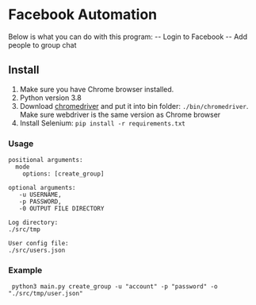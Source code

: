 # Facebook Automation
Below is what you can do with this program:
 -- Login to Facebook
 -- Add people to group chat

 ## Install
 1. Make sure you have Chrome browser installed.
 2. Python version 3.8
 3. Download [chromedriver](https://sites.google.com/a/chromium.org/chromedriver/) and put it into bin folder: `./bin/chromedriver`. Make sure webdriver is the same version as Chrome browser
 4. Install Selenium: `pip install -r requirements.txt`

 ### Usage
```
positional arguments:
  mode
    options: [create_group]

optional arguments:
   -u USERNAME,
   -p PASSWORD,
   -0 OUTPUT FILE DIRECTORY

Log directory:
./src/tmp

User config file:
./src/users.json
```

### Example
```
 python3 main.py create_group -u "account" -p "password" -o "./src/tmp/user.json"
```